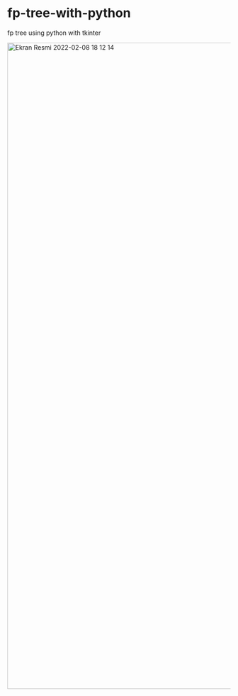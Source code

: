 # fp-tree-with-python
fp tree using python with tkinter

<img width="1456" alt="Ekran Resmi 2022-02-08 18 12 14" src="https://user-images.githubusercontent.com/30449075/153025609-5c31fad1-c6c0-4bc5-9390-331a6e578610.png">
